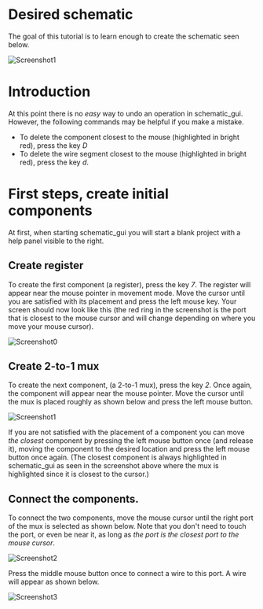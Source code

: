 # Desired schematic

The goal of this tutorial is to learn enough to create the schematic
seen below.

![Screenshot1](/goal.png?raw=true)

# Introduction

At this point there is no *easy* way to undo an operation in
schematic_gui. However, the following commands may be helpful if you
make a mistake.

* To delete the component closest to the mouse (highlighted in bright red),
  press the key *D*
* To delete the wire segment closest to the mouse (highlighted in
  bright red), press the key *d*.


# First steps, create initial components

At first, when starting schematic_gui you will start a blank project
with a help panel visible to the right.

## Create register

To create the first component (a register), press the key *7*. The
register will appear near the mouse pointer in movement mode. Move the
cursor until you are satisfied with its placement and press the left
mouse key. Your screen should now look like this (the red ring in the
screenshot is the port that is closest to the mouse cursor and will
change depending on where you move your mouse cursor).

![Screenshot0](/screen0.png?raw=true)



## Create 2-to-1 mux

To create the next component, (a 2-to-1 mux), press the key *2*. Once
again, the component will appear near the mouse pointer. Move the
cursor until the mux is placed roughly as shown below and press the
left mouse button.

![Screenshot1](/screen1.png?raw=true)

If you are not satisfied with the placement of a component you can
move *the closest* component by pressing the left mouse button once
(and release it), moving the component to the desired location and
press the left mouse button once again. (The closest component is
always highlighted in schematic_gui as seen in the screenshot above
where the mux is highlighted since it is closest to the cursor.)



## Connect the components.

To connect the two components, move the mouse cursor until the right
port of the mux is selected as shown below. Note that you don't need
to touch the port, or even be near it, as long as *the port is the
closest port to the mouse cursor*.

![Screenshot2](/screen2.png?raw=true)

Press the middle mouse button once to connect a wire to this port. A
wire will appear as shown below.

![Screenshot3](/screen3.png?raw=true)

